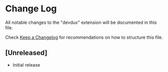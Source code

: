 # Change Log

All notable changes to the "devdux" extension will be documented in this file.

Check [Keep a Changelog](http://keepachangelog.com/) for recommendations on how to structure this file.

## [Unreleased]

- Initial release